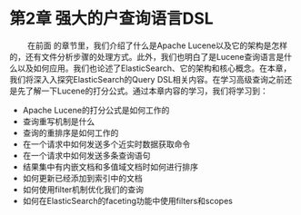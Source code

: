 # 第2章 强大的户查询语言DSL

<div>&nbsp;&nbsp;&nbsp;&nbsp;&nbsp;&nbsp;&nbsp;&nbsp;在前面 的章节里，我们介绍了什么是Apache Lucene以及它的架构是怎样的，还有文件分析步骤的处理方式。此外，我们也明白了是Lucene查询语言是什么以及如何应用。我们也论述了ElasticSearch、它的架构和核心概念。在本章，我们将深入入探究ElasticSearch的Query DSL相关内容。在学习高级查询之前还是先了解一下Lucene的打分公式。通过本章内容的学习，我们将学习到：
<ul>
<li>Apache Lucene的打分公式是如何工作的</li>
<li>查询重写机制是什么</li>
<li>查询的重排序是如何工作的</li>
<li>在一个请求中如何发送多个近实时数据获取命令</li>
<li>在一个请求中如何发送多条查询语句</li>
<li>结果集中有内嵌文档和多值域文档时如何进行排序</li>
<li>如何更新已经添加到索引中的文档</li>
<li>如何使用filter机制优化我们的查询</li>
<li>如何在ElasticSearch的faceting功能中使用filters和scopes</li>
</ul>

</div>
